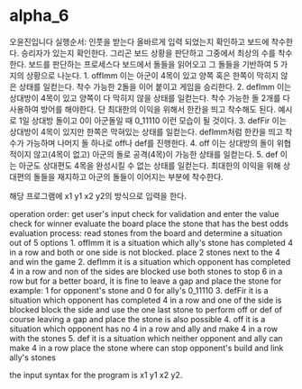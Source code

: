 # alpha_6

오윤진입니다
실행순서:
  인풋을 받는다
  올바르게 입력 되었는지 확인하고 보드에 착수한다.
  승리자가 있는지 확인한다.
  그리곤 보드 상황을 판단하고
  그중에서 최상의 수를 착수한다.
보드를 판단하는 프로세스다
  보드에서 돌들을 읽어오고 그 돌들을 기반하여 5 가지의 상황으로 나눈다.
    1. offImm
      이는 아군이 4목이 있고 양쪽 혹은 한쪽이 막히지 않은 상태를 일컫는다.
      착수 가능한 2돌을 이어 붙이고 게임을 승리한다.
    2. defImm
      이는 상대방이 4목이 있고 양쪽이 다 막히지 않을 상태를 일컫는다.
      착수 가능한 돌 2개를 다 사용하여 방어를 해야한다.
      단 최대한의 이익을 위해서 한칸을 띄고 착수해도 된다.
      예시로 1일 상대방 돌이고 0이 아군돌일 때 0_11110 이런 모습이 될 것이다.
    3. defFir
      이는 상대방이 4목이 있지만 한쪽은 막혀있는 상태를 일컫는다.
      defImm처럼 한칸을 띄고 착수가 가능하며 나머지 돌 하나로 off나 def를 진행한다.
    4. off
      이는 상대방의 돌이 위협적이지 않고(4목이 없고) 아군의 돌로 공격(4목)이 가능한 상태를 일컫는다.
    5. def
      이는 아군도 상대편도 4목을 완성시킬 수 없는 상태를 일컫는다.
      최대한의 이익을 위해 상대편의 돌들을 재지하고 아군의 돌들이 이어지는 부분에 착수한다.

해당 프로그램에 x1 y1 x2 y2의 방식으로 입력을 한다.

operation order:
  get user's input
  check for validation and enter the value
  check for winner
  evaluate the board
  place the stone that has the best odds
evaluation process:
  read stones from the board and determine a situation out of 5 options
    1. offImm
      it is a situation which ally's stone has completed 4 in a row
      and both or one side is not blocked.
      place 2 stones next to the 4 and win the game
    2. defImm
      it is a situation which opponent has completed 4 in a row and non of the sides are blocked
      use both stones to stop 6 in a row
      but for a better board, it is fine to leave a gap and place the stone
      for example: 1 for opponent's stone and 0 for ally's 0_11110
    3. defFir
      it is a situation which opponent has completed 4 in a row and one of the side is blocked
      block the side and use the one last stone to perform off or def
      of course leaving a gap and place the stone is also possible
    4. off
      it is a situation which opponent has no 4 in a row and ally and make 4 in a row with the stones
    5. def
      it is a situation which neither opponent and ally can make 4 in a row
      place the stone where can stop opponent's build and link ally's stones

the input syntax for the program is x1 y1 x2 y2.
